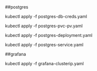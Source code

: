 ##postgres

kubectl apply -f postgres-db-creds.yaml

kubectl apply -f postgres-pvc-pv.yaml

kubectl apply -f postgres-deployment.yaml

kubectl apply -f postgres-service.yaml

##grafana

kubectl apply -f grafana-clusterip.yaml